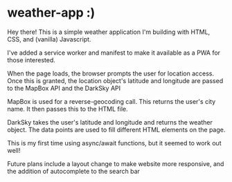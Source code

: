 # weather-app :)

Hey there! This is a simple weather application I'm building with HTML, CSS, and (vanilla) Javascript.

I've added a service worker and manifest to make it available as a PWA for those interested.

When the page loads, the browser prompts the user for location access. Once this is granted, the location object's latitude and longitude are passed to the MapBox API and the DarkSky API 

MapBox is used for a reverse-geocoding call. This returns the user's city name. It then passes this to the HTML file. 

DarkSky takes the user's latitude and longitude and returns the weather object. The data points are used to fill different HTML elements on the page.

This is my first time using async/await functions, but it seemed to work out well!

Future plans include a layout change to make website more responsive, and the addition of autocomplete to the search bar


